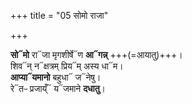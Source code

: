 +++
title = "05 सोमो राजा"

+++


**सो᳓मो** रा᳓जा मृगशीर्षे᳓ण **आ᳓गन्न्** +++(=आयातु)+++।  
शिव᳓न् न᳓क्षत्रम् प्रिय᳓म् अस्य धा᳓म।  
**आप्या᳓यमानो** बहुधा᳓ ज᳓नेषु।  
रे᳓तᳶ प्रजाय्ँ᳓ य᳓जमाने **दधातु**।  
